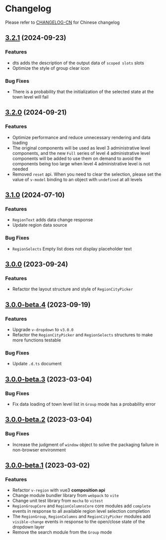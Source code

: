 # Changelog

Please refer to [CHANGELOG-CN](CHANGELOG-CN.md) for Chinese changelog

## [3.2.1](https://github.com/TerryZ/v-region/compare/v3.2.0...v3.2.1) (2024-09-23)

### Features

- dts adds the description of the output data of `scoped slots` slots
- Optimize the style of group clear icon

### Bug Fixes

- There is a probability that the initialization of the selected state at the town level will fail

## [3.2.0](https://github.com/TerryZ/v-region/compare/v3.1.0...v3.2.0) (2024-09-21)

### Features

- Optimize performance and reduce unnecessary rendering and data loading
- The original components will be used as level 3 administrative level components, and the new `Full` series of level 4 administrative level components will be added to use them on demand to avoid the components being too large when level 4 administrative level is not needed
- Removed `reset` api. When you need to clear the selection, please set the value of `v-model` binding to an object with `undefined` at all levels

## [3.1.0](https://github.com/TerryZ/v-region/compare/v3.0.0...v3.1.0) (2024-07-10)

### Features

- `RegionText` adds data change response
- Update region data source

### Bug Fixes

- `RegionSelects` Empty list does not display placeholder text

## [3.0.0](https://github.com/TerryZ/v-region/compare/v3.0.0-beta.4...v3.0.0) (2023-09-24)

### Features

- Refactor the layout structure and style of `RegionCityPicker`

## [3.0.0-beta.4](https://github.com/TerryZ/v-region/compare/v3.0.0-beta.3...v3.0.0-beta.4) (2023-09-19)

### Features

- Upgrade `v-dropdown` to `v3.0.0`
- Refactor the `RegionCityPicker` and `RegionSelects` structures to make more functions testable

### Bug Fixes

- Update `.d.ts` document

## [3.0.0-beta.3](https://github.com/TerryZ/v-region/compare/v3.0.0-beta.2...v3.0.0-beta.3) (2023-03-04)

### Bug Fixes

- Fix data loading of town level list in `Group` mode has a probability error

## [3.0.0-beta.2](https://github.com/TerryZ/v-region/compare/v3.0.0-beta.1...v3.0.0-beta.2) (2023-03-04)

### Bug Fixes

- Increase the judgment of `window` object to solve the packaging failure in non-browser environment

## [3.0.0-beta.1](https://github.com/TerryZ/v-region/compare/v2.3.0...v3.0.0-beta.1) (2023-03-02)

### Features

- Refactor `v-region` with vue3 **composition api**
- Change module bundler library from `webpack` to `vite`
- Change unit test library from `mocha` to `vitest`
- `RegionGroupCore` and `RegionColumnsCore` core modules add `complete` events in response to all available region level selection completion
- The `RegionGroup`, `RegionColumns` and `RegionCityPicker` modules add `visible-change` events in response to the open/close state of the dropdown layer
- Remove the search module from the `Group` mode

